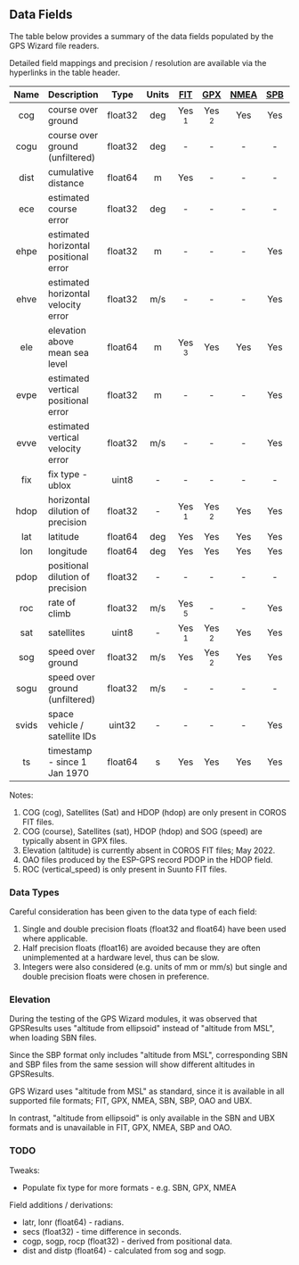 ## Data Fields

The table below provides a summary of the data fields populated by the GPS Wizard file readers.

Detailed field mappings and precision / resolution are available via the hyperlinks in the table header.

| Name | Description                           | Type | Units   | [FIT](formats/fit.md) | [GPX](formats/gpx.md) | [NMEA](formats/nmea.md) | [SPB](formats/sbp.md) | [SBN](formats/sbn.md) | [OAO](formats/oao.md) | [UBX](formats/ubx.md) |
| :---------: | :------------------------------------- | :-------: | :----: | :----: | :----: | :----: | :----: | :----: | :----: | :----: |
| cog       | course over ground                    | float32 | deg | Yes <sup>1</sup> | Yes <sup>2</sup> | Yes  | Yes  | Yes  | Yes  | Yes  |
| cogu     | course over ground (unfiltered) | float32 | deg | -                | -                | -    | -    | Yes  | -    | -    |
| dist      | cumulative distance              | float64 | m      | Yes              | -                | -    | -    | -    | -    | -    |
|  ece  | estimated course error | float32 | deg | -                | -                | -    | -    | -    | Yes  | Yes  |
| ehpe      | estimated horizontal positional error | float32 | m      | -                | -                | -    | Yes  | Yes  |          Yes          |          Yes          |
| ehve   | estimated horizontal velocity error | float32 | m/s    | -                | -                | -    | Yes  | Yes  |          Yes          |          Yes          |
| ele       | elevation above mean sea level        | float64 | m      | Yes <sup>3</sup> | Yes              | Yes  | Yes  | Yes  | Yes  | Yes  |
| evpe      | estimated vertical positional error | float32 | m      | -                | -                | -    | Yes  | Yes  |          Yes          |          Yes          |
| evve  | estimated vertical velocity error | float32 | m/s    | -                | -                | -    | Yes  | Yes  | -    | -    |
| fix       | fix type - ublox                      | uint8 | -       | -                | -                | -    | -    | -    | Yes  | Yes  |
| hdop      | horizontal dilution of precision      | float32 | -       | Yes <sup>1</sup> | Yes <sup>2</sup> | Yes  | Yes  | Yes  | Yes <sup>4</sup> | -    |
| lat       | latitude                              | float64 | deg | Yes              | Yes              | Yes  | Yes  | Yes  | Yes  | Yes  |
| lon       | longitude                             | float64 | deg | Yes              | Yes              | Yes  | Yes  | Yes  | Yes  | Yes  |
| pdop      | positional dilution of precision      | float32 | -       | -                | -                | -    | -    | -    | Yes <sup>4</sup> | Yes  |
| roc       | rate of climb | float32 | m/s    | Yes <sup>5</sup> | -                | -    | Yes  | Yes  | -    | Yes  |
| sat       | satellites                            | uint8 | -       | Yes <sup>1</sup> | Yes <sup>2</sup> | Yes  | Yes  | Yes  | Yes  | Yes  |
| sog       | speed over ground | float32 | m/s    | Yes              | Yes <sup>2</sup> | Yes  | Yes  | Yes  | Yes  | Yes  |
| sogu     | speed over ground (unfiltered) | float32 | m/s    | -                | -                | -    | -    | Yes  | -    | -    |
| svids    | space vehicle / satellite IDs         | uint32 | -       | -                | -                | -    | Yes  | Yes  | -    | -    |
| ts | timestamp - since 1 Jan 1970 | float64 | s | Yes              | Yes              | Yes  | Yes  | Yes  | Yes  | Yes  |

Notes:

1. COG (cog), Satellites (Sat) and HDOP (hdop) are only present in COROS FIT files.
2. COG (course), Satellites (sat), HDOP (hdop) and SOG (speed) are typically absent in GPX files.
3. Elevation (altitude) is currently absent in COROS FIT files; May 2022.
4. OAO files produced by the ESP-GPS record PDOP in the HDOP field.
5. ROC (vertical_speed) is only present in Suunto FIT files.



### Data Types

Careful consideration has been given to the data type of each field:

1. Single and double precision floats (float32 and float64) have been used where applicable.
2. Half precision floats (float16) are avoided because they are often unimplemented at a hardware level, thus can be slow.
3. Integers were also considered (e.g. units of mm or mm/s) but single and double precision floats were chosen in preference.



### Elevation

During the testing of the GPS Wizard modules, it was observed that GPSResults uses "altitude from ellipsoid" instead of "altitude from MSL", when loading SBN files.

Since the SBP format only includes "altitude from MSL", corresponding SBN and SBP files from the same session will show different altitudes in GPSResults.

GPS Wizard uses "altitude from MSL" as standard, since it is available in all supported file formats; FIT, GPX, NMEA, SBN, SBP, OAO and UBX.

In contrast, "altitude from ellipsoid" is only available in the SBN and UBX formats and is unavailable in FIT, GPX, NMEA, SBP and OAO.



### TODO

Tweaks:

- Populate fix type for more formats - e.g. SBN, GPX, NMEA

Field additions / derivations:

- latr, lonr (float64) - radians.
- secs (float32) - time difference in seconds.
- cogp, sogp, rocp (float32) - derived from positional data.
- dist and distp (float64) - calculated from sog and sogp.

